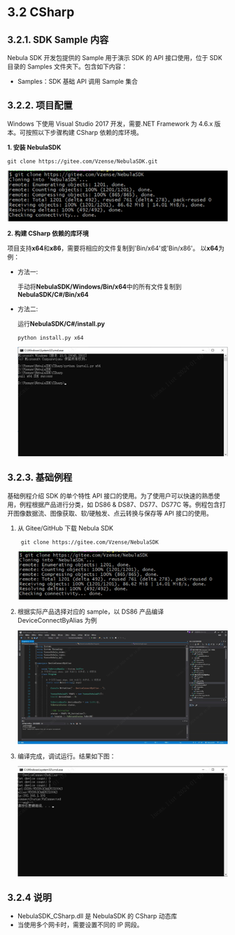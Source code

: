 # 3.2 CSharp

## 3.2.1. SDK Sample 内容

Nebula SDK 开发包提供的 Sample 用于演示 SDK 的 API 接口使用，位于 SDK 目录的 Samples 文件夹下。包含如下内容：

- Samples：SDK 基础 API 调用 Sample 集合

## 3.2.2. 项目配置

Windows 下使用 Visual Studio 2017 开发，需要.NET Framework 为 4.6.x 版本。可按照以下步骤构建 CSharp 依赖的库环境。

**1. 安装 NebulaSDK**

```console
git clone https://gitee.com/Vzense/NebulaSDK.git
```

![DownloadNebulaSDK](pic/DownloadNebulaSDK.png)

**2. 构建 CSharp 依赖的库环境**

项目支持**x64**和**x86**，需要将相应的文件复制到'Bin/x64'或'Bin/x86'。 以**x64**为例：

- 方法一:

  手动将**NebulaSDK/Windows/Bin/x64**中的所有文件复制到**NebulaSDK/C#/Bin/x64**

- 方法二:

  运行**NebulaSDK/C#/install.py**

  ```console
  python install.py x64
  ```

  ![CSharpInstall](pic/CSharpInstall.png)

## 3.2.3. 基础例程

基础例程介绍 SDK 的单个特性 API 接口的使用。为了使用户可以快速的熟悉使用，例程根据产品进行分类，如 DS86 & DS87、DS77、DS77C 等。例程包含打开图像数据流、图像获取、软/硬触发、点云转换与保存等 API 接口的使用。

1. 从 Gitee/GitHub 下载 Nebula SDK

   ```consle
    git clone https://gitee.com/Vzense/NebulaSDK
   ```

   ![DownloadNebulaSDK](pic/DownloadNebulaSDK.png)

2. 根据实际产品选择对应的 sample，以 DS86 产品编译 DeviceConnectByAlias 为例

   ![CsharpDeviceConnectByAlias](pic/CsharpDeviceConnectByAlias.png)

3. 编译完成，调试运行。结果如下图：

   ![CsharpDeviceConnectByAliasResult](pic/CsharpDeviceConnectByAliasResult.png)

## 3.2.4 说明

- NebulaSDK_CSharp.dll 是 NebulaSDK 的 CSharp 动态库
- 当使用多个网卡时，需要设置不同的 IP 网段。
